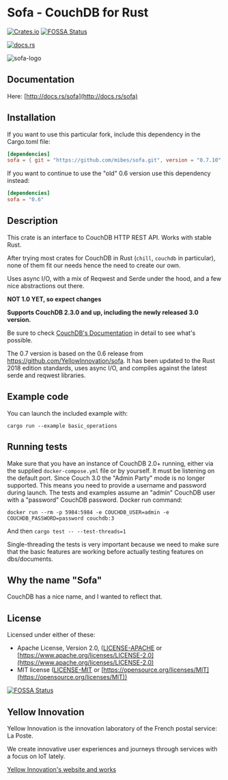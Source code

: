 # Sofa - CouchDB for Rust

[![Crates.io](https://img.shields.io/crates/v/sofa.svg)](https://crates.io/crates/sofa)
[![FOSSA Status](https://app.fossa.io/api/projects/git%2Bgithub.com%2FYellowInnovation%2Fsofa.svg?type=shield)](https://app.fossa.io/projects/git%2Bgithub.com%2FYellowInnovation%2Fsofa?ref=badge_shield)

[![docs.rs](https://docs.rs/sofa/badge.svg)](https://docs.rs/sofa)

![sofa-logo](https://raw.githubusercontent.com/mibes/sofa/master/docs/logo-sofa.png "Logo Sofa")

## Documentation

Here: [http://docs.rs/sofa](http://docs.rs/sofa)

## Installation

If you want to use this particular fork, include this dependency in the Cargo.toml file:
```toml
[dependencies]
sofa = { git = "https://github.com/mibes/sofa.git", version = "0.7.10" }
```

If you want to continue to use the "old" 0.6 version use this dependency instead:
```toml
[dependencies]
sofa = "0.6"
```

## Description

This crate is an interface to CouchDB HTTP REST API. Works with stable Rust.

After trying most crates for CouchDB in Rust (`chill`, `couchdb` in particular), none of them fit our needs hence the need to create our own.

Uses async I/O, with a mix of Reqwest and Serde under the hood, and a few nice abstractions out there.

**NOT 1.0 YET, so expect changes**

**Supports CouchDB 2.3.0 and up, including the newly released 3.0 version.**

Be sure to check [CouchDB's Documentation](http://docs.couchdb.org/en/latest/index.html) in detail to see what's possible.

The 0.7 version is based on the 0.6 release from https://github.com/YellowInnovation/sofa.
It has been updated to the Rust 2018 edition standards, uses async I/O, and compiles against the latest serde and 
reqwest libraries.

## Example code

You can launch the included example with:
```shell script
cargo run --example basic_operations
```

## Running tests

Make sure that you have an instance of CouchDB 2.0+ running, either via the supplied `docker-compose.yml` file or by yourself. It must be listening on the default port.
Since Couch 3.0 the "Admin Party" mode is no longer supported. This means you need to provide a username and password during launch. 
The tests and examples assume an "admin" CouchDB user with a "password" CouchDB password. Docker run command:

```shell script
docker run --rm -p 5984:5984 -e COUCHDB_USER=admin -e COUCHDB_PASSWORD=password couchdb:3
```

And then
`cargo test -- --test-threads=1`

Single-threading the tests is very important because we need to make sure that the basic features are working before actually testing features on dbs/documents.

## Why the name "Sofa"

CouchDB has a nice name, and I wanted to reflect that.

## License

Licensed under either of these:

* Apache License, Version 2.0, ([LICENSE-APACHE](LICENSE-APACHE) or
   [https://www.apache.org/licenses/LICENSE-2.0](https://www.apache.org/licenses/LICENSE-2.0)
* MIT license ([LICENSE-MIT](LICENSE-MIT) or
   [https://opensource.org/licenses/MIT](https://opensource.org/licenses/MIT))


[![FOSSA Status](https://app.fossa.io/api/projects/git%2Bgithub.com%2FYellowInnovation%2Fsofa.svg?type=large)](https://app.fossa.io/projects/git%2Bgithub.com%2FYellowInnovation%2Fsofa?ref=badge_large)

## Yellow Innovation

Yellow Innovation is the innovation laboratory of the French postal service: La Poste.

We create innovative user experiences and journeys through services with a focus on IoT lately.

[Yellow Innovation's website and works](http://yellowinnovation.fr/en/)